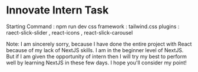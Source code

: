 <h1>Innovate Intern Task</h1>

Starting Command : npm run dev
css framework : tailwind.css
plugins : raect-slick-slider , react-icons , react-slick-carousel

Note:
I am sincerely sorry, because I have done the entire project with React because of my lack of NextJS skills. I am in the beginner level of NextJS. But if I am given the opportunity of intern then I will try my best to perform well by learning NextJS in these few days. I hope you'll consider my point!
